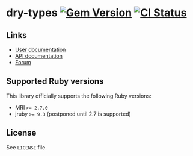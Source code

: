 <!--- this file is synced from dry-rb/template-gem project -->
[gem]: https://rubygems.org/gems/dry-types
[actions]: https://github.com/dry-rb/dry-types/actions

# dry-types [![Gem Version](https://badge.fury.io/rb/dry-types.svg)][gem] [![CI Status](https://github.com/dry-rb/dry-types/workflows/ci/badge.svg)][actions]

## Links

* [User documentation](https://dry-rb.org/gems/dry-types)
* [API documentation](http://rubydoc.info/gems/dry-types)
* [Forum](https://discourse.dry-rb.org)

## Supported Ruby versions

This library officially supports the following Ruby versions:

* MRI `>= 2.7.0`
* jruby `>= 9.3` (postponed until 2.7 is supported)

## License

See `LICENSE` file.
